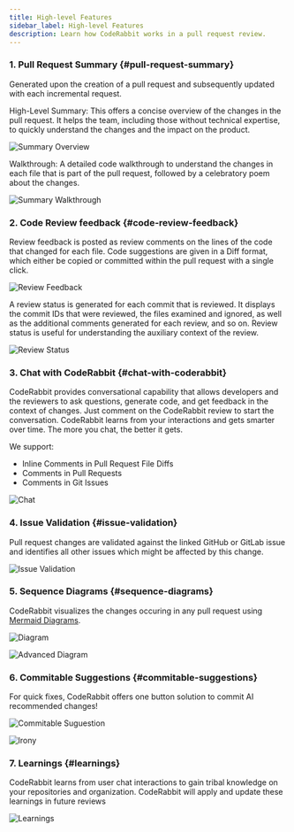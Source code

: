 ```yaml
---
title: High-level Features
sidebar_label: High-level Features
description: Learn how CodeRabbit works in a pull request review.
---
```


### 1. Pull Request Summary {#pull-request-summary}

Generated upon the creation of a pull request and subsequently updated with each
incremental request.

High-Level Summary: This offers a concise overview of the changes in the pull
request. It helps the team, including those without technical expertise, to
quickly understand the changes and the impact on the product.

![Summary Overview](/img/about/Summary-Overview.png)

Walkthrough: A detailed code walkthrough to understand the changes in each file
that is part of the pull request, followed by a celebratory poem about the
changes.

![Summary Walkthrough](/img/about/Summary-Walkthrough.png)

### 2. Code Review feedback {#code-review-feedback}

Review feedback is posted as review comments on the lines of the code that
changed for each file. Code suggestions are given in a Diff format, which either
be copied or committed within the pull request with a single click.

![Review Feedback](/img/about/ReviewFeedback.png)

A review status is generated for each commit that is reviewed. It displays the
commit IDs that were reviewed, the files examined and ignored, as well as the
additional comments generated for each review, and so on. Review status is
useful for understanding the auxiliary context of the review.

![Review Status](/img/about/ReviewStatus.png)

### 3. Chat with CodeRabbit {#chat-with-coderabbit}

CodeRabbit provides conversational capability that allows developers and the
reviewers to ask questions, generate code, and get feedback in the context of
changes. Just comment on the CodeRabbit review to start the conversation.
CodeRabbit learns from your interactions and gets smarter over time. The more
you chat, the better it gets.

We support:

- Inline Comments in Pull Request File Diffs
- Comments in Pull Requests
- Comments in Git Issues

![Chat](/img/about/chat.png)

### 4. Issue Validation {#issue-validation}

Pull request changes are validated against the linked GitHub or GitLab issue and
identifies all other issues which might be affected by this change.

![Issue Validation](/img/about/issue-validation.png)

### 5. Sequence Diagrams {#sequence-diagrams}

CodeRabbit visualizes the changes occuring in any pull request using
[Mermaid Diagrams](https://mermaid.live/).

![Diagram](/img/about/diagram.png)

![Advanced Diagram](/img/about/advanced-diagram.png)

### 6. Commitable Suggestions {#commitable-suggestions}

For quick fixes, CodeRabbit offers one button solution to commit AI recommended
changes!

![Commitable Suguestion](/img/about/committable-suggestion.png)

![Irony](/img/about/ironic-committable.png)

### 7. Learnings {#learnings}

CodeRabbit learns from user chat interactions to gain tribal knowledge on your
repositories and organization. CodeRabbit will apply and update these learnings
in future reviews

![Learnings](/img/about/learnings.png)
